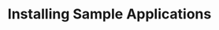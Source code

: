 ---
type: "docs"
title: "Installing Sample Applications"
linkTitle: "Installing Sample Applications"
weight: 20
description: >
    Installing sample applications on self-hosted Reactive Graph
---